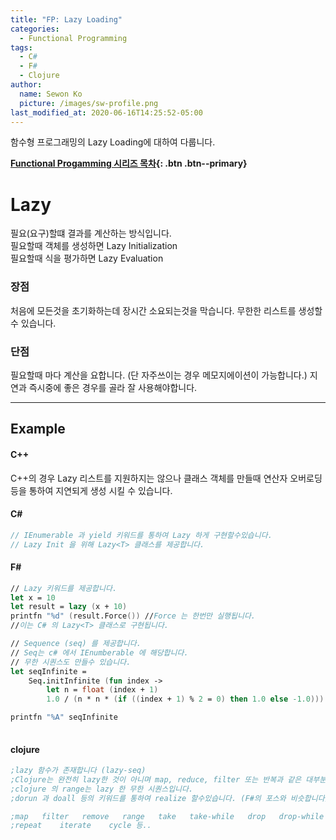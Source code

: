 ```yaml
---
title: "FP: Lazy Loading"
categories:
  - Functional Programming
tags:
  - C#
  - F#
  - Clojure
author:
  name: Sewon Ko
  picture: /images/sw-profile.png
last_modified_at: 2020-06-16T14:25:52-05:00
---
```


함수형 프로그래밍의 Lazy Loading에 대하여 다룹니다.    

**[Functional Progamming 시리즈 목차](https://dream365.github.io/functional%20programming/fp-content/){: .btn .btn--primary}**<br>      

# Lazy
필요(요구)할떄 결과를 계산하는 방식입니다.  
필요할때 객체를 생성하면 Lazy Initialization  
필요할때 식을 평가하면 Lazy Evaluation  
 

### 장점
처음에 모든것을 초기화하는데 장시간 소요되는것을 막습니다.
무한한 리스트를 생성할 수 있습니다.

### 단점
필요할때 마다 계산을 요합니다. (단 자주쓰이는 경우 메모지에이션이 가능합니다.)
지연과 즉시중에 좋은 경우를 골라 잘 사용해야합니다.

____
## Example
#### C++
C++의 경우 Lazy 리스트를 지원하지는 않으나 클래스 객체를 만들때 연산자 오버로딩등을 통하여 지연되게 생성 시킬 수 있습니다.

#### C#
```csharp
// IEnumerable 과 yield 키워드를 통하여 Lazy 하게 구현할수있습니다.
// Lazy Init 을 위해 Lazy<T> 클래스를 제공합니다.
```

#### F#
```fsharp
// Lazy 키워드를 제공합니다.
let x = 10
let result = lazy (x + 10)
printfn "%d" (result.Force()) //Force 는 한번만 실행됩니다.
//이는 C# 의 Lazy<T> 클래스로 구현됩니다.

// Sequence (seq) 를 제공합니다.
// Seq는 c# 에서 IEnumberable 에 해당합니다.
// 무한 시퀀스도 만들수 있습니다.
let seqInfinite =
    Seq.initInfinite (fun index ->
        let n = float (index + 1)
        1.0 / (n * n * (if ((index + 1) % 2 = 0) then 1.0 else -1.0)))

printfn "%A" seqInfinite
    
```

#### clojure
```clojure
;lazy 함수가 존재합니다 (lazy-seq)
;Clojure는 완전히 lazy한 것이 아니며 map, reduce, filter 또는 반복과 같은 대부분의 시퀀스 작업 만 lazy 합니다.
;clojure 의 range는 lazy 한 무한 시퀀스입니다.
;dorun 과 doall 등의 키워드를 통하여 realize 할수있습니다. (F#의 포스와 비슷합니다)

;map   filter   remove   range   take   take-while   drop   drop-while
;repeat    iterate    cycle 등..

```